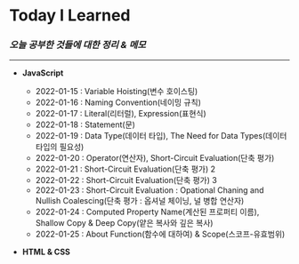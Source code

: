 # Today I Learned #

### _오늘 공부한 것들에 대한 정리 & 메모_ ###

------------
+ **JavaScript**
  + 2022-01-15 : Variable Hoisting(변수 호이스팅)
  + 2022-01-16 : Naming Convention(네이밍 규칙)
  + 2022-01-17 : Literal(리터럴), Expression(표현식)
  + 2022-01-18 : Statement(문)
  + 2022-01-19 : Data Type(데이터 타입), The Need for Data Types(데이터 타입의 필요성)
  + 2022-01-20 : Operator(연산자), Short-Circuit Evaluation(단축 평가)
  + 2022-01-21 : Short-Circuit Evaluation(단축 평가) 2
  + 2022-01-22 : Short-Circuit Evaluation(단축 평가) 3
  + 2022-01-23 : Short-Circuit Evaluation : Opational Chaning and Nullish Coalescing(단축 평가 : 옵셔널 체이닝, 널 병합 연산자)
  + 2022-01-24 : Computed Property Name(계산된 프로퍼티 이름), Shallow Copy & Deep Copy(얕은 복사와 깊은 복사)
  + 2022-01-25 : About Function(함수에 대하여) & Scope(스코프-유효범위)

+ **HTML & CSS**